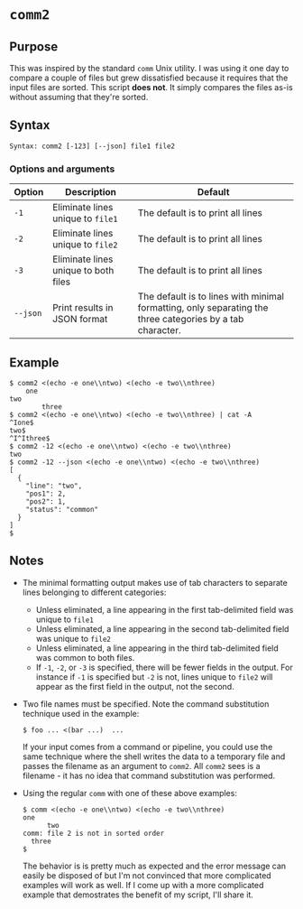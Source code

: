 # `comm2`

## Purpose
This was inspired by the standard `comm` Unix utility.  I was using it one day to compare a couple of files but grew dissatisfied because it requires that the input files are sorted.  This script **does not**.  It simply compares the files as-is without assuming that they're sorted.

## Syntax
```
Syntax: comm2 [-123] [--json] file1 file2
```

### Options and arguments
| Option | Description | Default |
| ------ | ----------- | ------- |
|  `-1`  | Eliminate lines unique to `file1` | The default is to print all lines |
|  `-2`  | Eliminate lines unique to `file2` | The default is to print all lines |
|  `-3`  | Eliminate lines unique to both files | The default is to print all lines |
|  `--json`  | Print results in JSON format | The default is to lines with minimal formatting, only separating the three categories by a tab character. |

## Example

```
$ comm2 <(echo -e one\\ntwo) <(echo -e two\\nthree)
	one
two
		three
$ comm2 <(echo -e one\\ntwo) <(echo -e two\\nthree) | cat -A
^Ione$
two$
^I^Ithree$
$ comm2 -12 <(echo -e one\\ntwo) <(echo -e two\\nthree)
two
$ comm2 -12 --json <(echo -e one\\ntwo) <(echo -e two\\nthree)
[
  {
    "line": "two",
    "pos1": 2,
    "pos2": 1,
    "status": "common"
  }
]
$
```

## Notes

- The minimal formatting output makes use of tab characters to separate lines belonging to different categories:
  - Unless eliminated, a line appearing in the first tab-delimited field was unique to `file1`
  - Unless eliminated, a line appearing in the second tab-delimited field was unique to `file2`
  - Unless eliminated, a line appearing in the third tab-delimited field was common to both files.
  - If `-1`, `-2`, or `-3` is specified, there will be fewer fields in the output.  For instance if `-1` is specified but `-2` is not, lines unique to `file2` will appear as the first field in the output, not the second.
- Two file names must be specified.  Note the command substitution technique used in the example:

  ```
  $ foo ... <(bar ...)  ...
  ```

  If your input comes from a command or pipeline, you could use the same technique where the shell writes the data to a temporary file and passes the filename as an argument to `comm2`.  All `comm2` sees is a filename - it has no idea that command substitution was performed.
- Using the regular `comm` with one of these above examples:

  ```
  $ comm <(echo -e one\\ntwo) <(echo -e two\\nthree)
  one
		two
  comm: file 2 is not in sorted order
	three
  $

  ```

  The behavior is is pretty much as expected and the error message can easily be disposed of but I'm not convinced that more complicated examples will work as well.  If I come up with a more complicated example that demostrates the benefit of my script, I'll share it.
